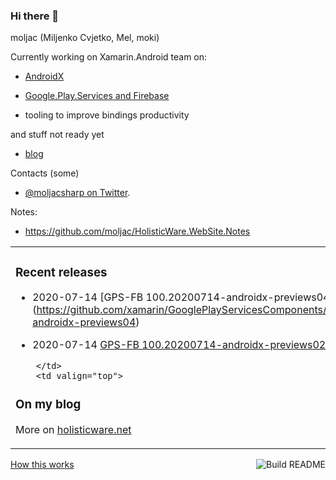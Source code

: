 ### Hi there 👋

moljac (Miljenko Cvjetko, Mel, moki)



Currently working on Xamarin.Android team on:

*   [AndroidX](https://github.com/xamarin/AndroidX)

*   [Google.Play.Services and Firebase](https://github.com/xamarin/GooglePlayServicesComponents)

*   tooling to improve bindings productivity

and stuff not ready yet 

*   [blog](https://holisticware.net/)

Contacts (some)    

*   [@moljacsharp on Twitter](https://twitter.com/moljacsharp).

Notes:

*   https://github.com/moljac/HolisticWare.WebSite.Notes


<table>
    <tr>
        <td valign="top">

### Recent releases
<!-- recent_releases starts -->
*   2020-07-14 [GPS-FB 100.20200714-androidx-previews04)(https://github.com/xamarin/GooglePlayServicesComponents/releases/tag/100.20200714-androidx-previews04) 

*   2020-07-14 [GPS-FB 100.20200714-androidx-previews02-202002](https://github.com/xamarin/GooglePlayServicesComponents/releases/tag/100.20200714-androidx-previews02-202002)

<!-- recent_releases ends -->
        </td>
        <td valign="top">

### On my blog
<!-- blog starts -->
<!-- blog ends -->

More on [holisticware.net](https://holisticware.net/)
        </td>
        <td valign="top">
    
### TIL
<!-- tils starts -->
<!-- tils ends -->
More on [holisticware.net](https://holisticware.net/moljac/til)

        </td>
    </tr>
</table>

<a 
    href="https://github.com/moljac/moljac/actions">
    <img 
        src="https://github.com/moljac/moljac/workflows/Build%20README/badge.svg" 
        align="right" 
        alt="Build README"
        >
</a> 
<a 
    href="https://simonwillison.net/2020/Jul/10/self-updating-profile-readme/"
    >
    How this works
</a>


<!--
**moljac/moljac** is a ✨ _special_ ✨ repository because its `README.md` (this file) appears on your GitHub profile.

Here are some ideas to get you started:

- 🔭 I’m currently working on ...
- 🌱 I’m currently learning ...
- 👯 I’m looking to collaborate on ...
- 🤔 I’m looking for help with ...
- 💬 Ask me about ...
- 📫 How to reach me: ...
- 😄 Pronouns: ...
- ⚡ Fun fact: ...
-->

